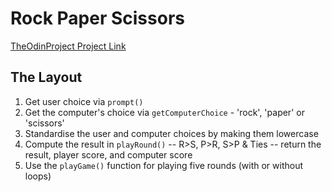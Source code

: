 # Rock Paper Scissors

[TheOdinProject Project Link](https://www.theodinproject.com/lessons/foundations-rock-paper-scissors)

## The Layout

1. Get user choice via `prompt()`
2. Get the computer's choice via `getComputerChoice` - 'rock', 'paper' or 'scissors'
3. Standardise the user and computer choices by making them lowercase
4. Compute the result in `playRound()` -- R>S, P>R, S>P & Ties -- return the result, player score, and computer score
5. Use the `playGame()` function for playing five rounds (with or without loops)
